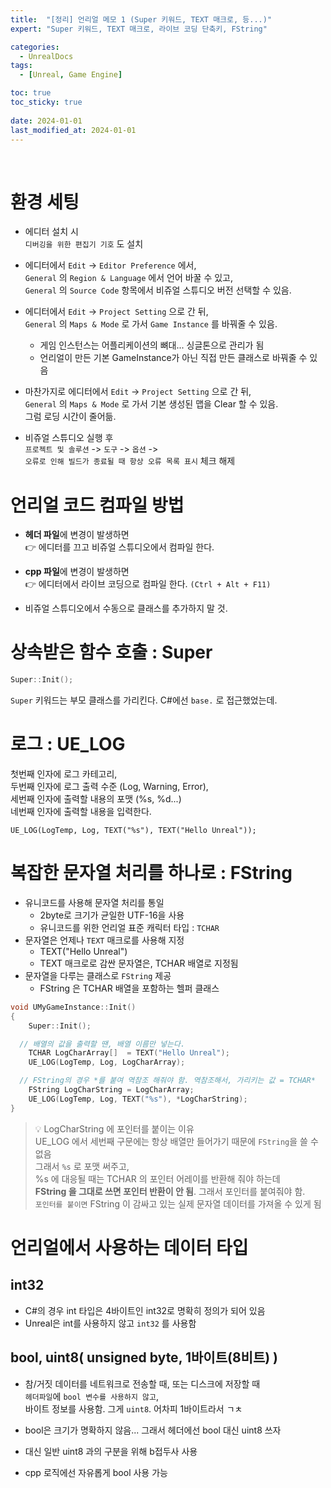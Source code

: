 ```yaml
---
title:  "[정리] 언리얼 메모 1 (Super 키워드, TEXT 매크로, 등...)"
expert: "Super 키워드, TEXT 매크로, 라이브 코딩 단축키, FString"

categories:
  - UnrealDocs
tags:
  - [Unreal, Game Engine]

toc: true
toc_sticky: true
 
date: 2024-01-01
last_modified_at: 2024-01-01
---
```


<br>

# 환경 세팅

- 에디터 설치 시  
  `디버깅을 위한 편집기 기호` 도 설치

- 에디터에서 `Edit` -> `Editor Preference` 에서,  
  `General` 의 `Region & Language` 에서 언어 바꿀 수 있고,  
  `General` 의 `Source Code` 항목에서 비쥬얼 스튜디오 버전 선택할 수 있음.

- 에디터에서 `Edit` -> `Project Setting` 으로 간 뒤,  
  `General` 의 `Maps & Mode` 로 가서 `Game Instance` 를 바꿔줄 수 있음.  
  - 게임 인스턴스는 어플리케이션의 뼈대... 싱글톤으로 관리가 됨
  - 언리얼이 만든 기본 GameInstance가 아닌 직접 만든 클래스로 바꿔줄 수 있음

- 마찬가지로 에디터에서 `Edit` -> `Project Setting` 으로 간 뒤,  
  `General` 의 `Maps & Mode` 로 가서 기본 생성된 맵을 Clear 할 수 있음.  
  그럼 로딩 시간이 줄어듦.  

- 비쥬얼 스튜디오 실행 후  
  `프로젝트 및 솔루션` -> `도구` -> `옵션` ->  
  `오류로 인해 빌드가 종료될 때 항상 오류 목록 표시`  체크 해제



# 언리얼 코드 컴파일 방법

- <b>헤더 파일</b>에 변경이 발생하면  
  👉 에디터를 끄고 비쥬얼 스튜디오에서 컴파일 한다.

- <b>cpp 파일</b>에 변경이 발생하면  
  👉 에디터에서 라이브 코딩으로 컴파일 한다. `(Ctrl + Alt + F11)`

- 비쥬얼 스튜디오에서 수동으로 클래스를 추가하지 말 것.



# 상속받은 함수 호출 : Super

```cpp
Super::Init();
```

`Super` 키워드는 부모 클래스를 가리킨다.
C#에선 `base.` 로 접근했었는데.  



# 로그 : UE_LOG

첫번째 인자에 로그 카테고리,  
두번째 인자에 로그 출력 수준 (Log, Warning, Error),  
세번째 인자에 출력할 내용의 포맷 (%s, %d...)  
네번째 인자에 출력할 내용을 입력한다.  

`UE_LOG(LogTemp, Log, TEXT("%s"), TEXT("Hello Unreal"));`



# 복잡한 문자열 처리를 하나로 : FString

- 유니코드를 사용해 문자열 처리를 통일
  - 2byte로 크기가 균일한 UTF-16을 사용
  - 유니코드를 위한 언리얼 표준 캐릭터 타입 : `TCHAR`
- 문자열은 언제나 `TEXT` 매크로를 사용해 지정
  - TEXT("Hello Unreal")
  - TEXT 매크로로 감싼 문자열은, TCHAR 배열로 지정됨
- 문자열을 다루는 클래스로 `FString` 제공
  - FString 은 TCHAR 배열을 포함하는 헬퍼 클래스

```cpp
void UMyGameInstance::Init()
{
	Super::Init();

  // 배열의 값을 출력할 땐, 배열 이름만 넣는다.
	TCHAR LogCharArray[]  = TEXT("Hello Unreal");
	UE_LOG(LogTemp, Log, LogCharArray);

  // FString의 경우 *를 붙여 역참조 해줘야 함. 역참조해서, 가리키는 값 = TCHAR*
	FString LogCharString = LogCharArray;
	UE_LOG(LogTemp, Log, TEXT("%s"), *LogCharString);
}
```

> 💡 LogCharString 에 포인터를 붙이는 이유  
> UE_LOG 에서 세번째 구문에는 항상 배열만 들어가기 때문에  `FString`을 쓸 수 없음  
> 그래서 `%s` 로 포맷 써주고,  
> %s 에 대응될 때는 TCHAR 의 포인터 어레이를 반환해 줘야 하는데  
> <b>FString 을 그대로 쓰면 포인터 반환이 안 됨</b>. 그래서 포인터를 붙여줘야 함.  
> `포인터를 붙이면` FString 이 감싸고 있는 실제 문자열 데이터를 가져올 수 있게 됨  



# 언리얼에서 사용하는 데이터 타입

## int32

- C#의 경우 int 타입은 4바이트인 int32로 명확히 정의가 되어 있음
- Unreal은 int를 사용하지 않고 `int32` 를 사용함

## bool, uint8( unsigned byte, 1바이트(8비트) )

- 참/거짓 데이터를 네트워크로 전송할 때, 또는 디스크에 저장할 때  
  `헤더파일`에 `bool 변수를 사용하지 않고`,  
  바이트 정보를 사용함. 그게 `uint8`. 어차피 1바이트라서 ㄱㅊ

- bool은 크기가 명확하지 않음... 그래서 헤더에선 bool 대신 uint8 쓰자

- 대신 일반 uint8 과의 구분을 위해 b접두사 사용

- cpp 로직에선 자유롭게 bool 사용 가능

